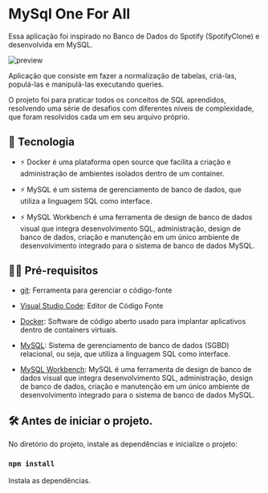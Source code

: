 # MySql One For All

Essa aplicação foi inspirado no Banco de Dados do Spotify (SpotifyClone) e desenvolvida em MySQL.

![preview](.github/preview.gif)

Aplicação que consiste em fazer a normalização de tabelas, criá-las, populá-las e manipulá-las executando queries.

O projeto foi para praticar todos os conceitos de SQL aprendidos, resolvendo uma série de desafios com diferentes níveis de complexidade, que foram resolvidos cada um em seu arquivo próprio.


## 🚀 Tecnologia

- ⚡ Docker é uma plataforma open source que facilita a criação e administração de ambientes isolados dentro de um container.

- ⚡ MySQL é um sistema de gerenciamento de banco de dados, que utiliza a linguagem SQL como interface.

- ⚡ MySQL Workbench é uma ferramenta de design de banco de dados visual que integra desenvolvimento SQL, administração, design de banco de dados, criação     e manutenção em um único ambiente de desenvolvimento integrado para o sistema de banco de dados MySQL.

## ✋🏻 Pré-requisitos

- [git](https://git-scm.com/downloads): Ferramenta para gerenciar o código-fonte

- [Visual Studio Code](https://code.visualstudio.com/): Editor de Código Fonte

- [Docker](https://www.docker.com/): Software de código aberto usado para implantar aplicativos dentro de containers virtuais.

- [MySQL](https://www.mysql.com/): Sistema de gerenciamento de banco de dados (SGBD) relacional, ou seja, que utiliza a linguagem SQL como interface.

- [MySQL Workbench](https://www.mysql.com/products/workbench/): MySQL é uma ferramenta de design de banco de dados visual que integra desenvolvimento       SQL, administração, design de banco de dados, criação e manutenção em um único ambiente de desenvolvimento integrado para o sistema de banco de dados     MySQL.

## :hammer_and_wrench: Antes de iniciar o projeto.

No diretório do projeto, instale as dependências e inicialize o projeto:

### `npm install`

Instala as dependências.
